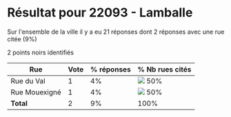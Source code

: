 # Résultat pour 22093 - Lamballe

Sur l'ensemble de la ville il y a eu 21 réponses dont 2 réponses avec une rue citée (9%)

2 points noirs identifiés

| Rue | Vote | % réponses | % Nb rues cités|
|-----|------|------------|----------------|
| Rue du Val | 1 | 4% | <img src="../../img/bar_50.gif" />&nbsp;50%|
| Rue Mouexigné | 1 | 4% | <img src="../../img/bar_50.gif" />&nbsp;50%|
| **Total** | 2 | 9% | 100%|
